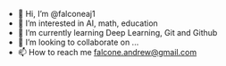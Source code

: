 - 👋 Hi, I’m @falconeaj1
- 👀 I’m interested in AI, math, education
- 🌱 I’m currently learning Deep Learning, Git and Github
- 💞️ I’m looking to collaborate on ...
- 📫 How to reach me falcone.andrew@gmail.com

<!---
falconeaj1/falconeaj1 is a ✨ special ✨ repository because its `README.md` (this file) appears on your GitHub profile.
You can click the Preview link to take a look at your changes.
--->
